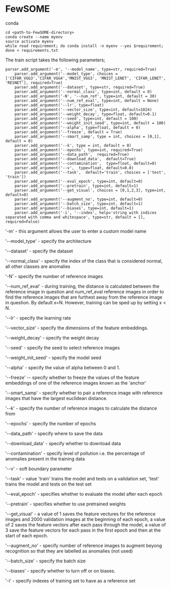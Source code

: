 # FewSOME

conda 
```
cd <path-to-FewSOME-directory>
conda create --name myenv
source activate myenv
while read requirement; do conda install -n myenv --yes $requirement; done < requirements.txt
```


The train script takes the following parameters;
```
parser.add_argument('-m', '--model_name', type=str, required=True)
    parser.add_argument('--model_type', choices = ['CIFAR_VGG3','CIFAR_VGG4','MNIST_VGG3', 'MNIST_LENET', 'CIFAR_LENET', 'RESNET'], required=True)
    parser.add_argument('--dataset', type=str, required=True)
    parser.add_argument('--normal_class', type=int, default = 0)
    parser.add_argument('-N', '--num_ref', type=int, default = 30)
    parser.add_argument('--num_ref_eval', type=int, default = None)
    parser.add_argument('--lr', type=float)
    parser.add_argument('--vector_size', type=int, default=1024)
    parser.add_argument('--weight_decay', type=float, default=0.1)
    parser.add_argument('--seed', type=int, default = 100)
    parser.add_argument('--weight_init_seed', type=int, default = 100)
    parser.add_argument('--alpha', type=float, default = 0)
    parser.add_argument('--freeze', default = True)
    parser.add_argument('--smart_samp', type = int, choices = [0,1], default = 0)
    parser.add_argument('--k', type = int, default = 0)
    parser.add_argument('--epochs', type=int, required=True)
    parser.add_argument('--data_path',  required=True)
    parser.add_argument('--download_data',  default=True)
    parser.add_argument('--contamination',  type=float, default=0)
    parser.add_argument('--v',  type=float, default=0.0)
    parser.add_argument('--task',  default='train', choices = ['test', 'train'])
    parser.add_argument('--eval_epoch', type=int, default=0)
    parser.add_argument('--pretrain', type=int, default=1)
    parser.add_argument('--get_visual', choices = [0,1,2,3], type=int, default=0)
    parser.add_argument('--augment_no', type=int, default=0)
    parser.add_argument('--batch_size', type=int, default=1)
    parser.add_argument('--biases', type=int, default=1)
    parser.add_argument('-i', '--index', help='string with indices separated with comma and whitespace', type=str, default = [], required=False)

```

'-m' - this argument allows the user to enter a custom model name

'--model_type' - specify the architecture 

'--dataset' - specify the dataset 

'--normal_class' - specify the index of the class that is considered normal, all other classes are anomalies 

'-N' - specify the number of reference images 

'--num_ref_eval' - during training, the distance is calculated between the reference image in question and num_ref_eval reference images in order to find the reference images that are furthest away from the reference image in question. By default x=N. However, training can be sped up by setting x < N.

'--lr' - specify the learning rate

'--vector_size' - specify the dimensions of the feature embeddings.

'--weight_decay' - specify the weight decay

'--seed' - specify the seed to select reference images

'--weight_init_seed' - specify the model seed

'--alpha' - specify the value of alpha between 0 and 1.

'--freeze' -- specify whether to freeze the values of the feature embeddings of one of the reference images known as the 'anchor'

'--smart_samp' - specify whether to pair a reference image with reference images that have the largest euclidean distance.

'--k' - specify the number of reference images to calculate the distance from 

'--epochs' - specify the number of epochs 

'--data_path' - specify where to save the data

'--download_data' - specify whether to download data

'--contamination' - specify level of pollution i.e. the percentage of anomalies present in the training data 

'--v' - soft boundary parameter 

'--task' - value 'train' trains the model and tests on a validation set, 'test' trains the model and tests on the test set 

'--eval_epoch' - specifies whether to evaluate the model after each epoch 

'--pretrain' - specifies whether to use pretrained weights 

'--get_visual' - a value of 1 saves the feature vectures for the reference images and 2000 validation images at the beginning of each epoch, a value of 2 saves the feature vectors after each pass through the model, a value of 3 save the feature vectors for each pass in the first epoch and then at the start of each epoch.

'--augment_no' - specify number of reference images to augment beyong recognition so that they are labelled as anomalies (not used)

'--batch_size' - specify the batch size 

'--biases' - specify whether to turn off or on biases. 

'-i' - specify indexes of training set to have as a reference set 




